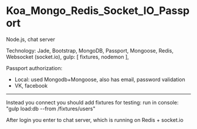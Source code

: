 # Koa_Mongo_Redis_Socket_IO_Passport


Node.js, chat server

Technology:
Jade,
Bootstrap,
MongoDB,
Passport,
Mongoose,
Redis,
Websocket (socket.io),
gulp: [ fixtures, nodemon ],


Passport authorization: 
- Local:
 used Mongodb+Mongoose, also has email, password validation
- VK, facebook
*********

Instead you connect you should add fixtures for testing:
run in console:
"gulp load:db --from /fixtures/users"

After login you enter to chat server, which is running on Redis + socket.io
